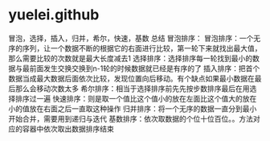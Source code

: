 # yuelei.github
冒泡，选择，插入，归并，希尔，快速，基数  总结
冒泡排序：
  冒泡排序：一个无序的序列，让一个数据不断的根据它的右面进行比较，第一轮下来就找出最大值，那么需要比较的次数就是最大长度减去1
  选择排序：选择排序每一轮找到最小的数据与最前面发生交换交换到n-1轮的时候数据就已经是有序的了
  插入排序：把首个数据当成最大数据后面依次比较，发现位置向后移动。有个缺点如果最小数据在最后那么会移动次数太多
  希尔排序：相当于选择排序前先先按步数排序最后在用选择排序过一遍
  快速排序：则是取一个值比这个值小的放在左面比这个值大的放在小的值放在右面之后一直取这种操作
  归并排序：将一个无序的数据一直分到最小开始合并，需要用到递归与迭代
  基数排序：依次取数据的个位十位百位。。方法对应的容器中依次取出数据排序结束
